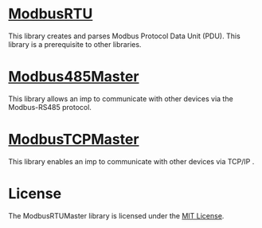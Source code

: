 
# [ModbusRTU](./ModbusRTU/)

This library creates and parses Modbus Protocol Data Unit (PDU). This library is a prerequisite to other libraries.


# [Modbus485Master](./Modbus485Master/)

This library allows an imp to communicate with other devices via the Modbus-RS485 protocol.

# [ModbusTCPMaster](./ModbusTCPMaster/)

This library enables an imp to communicate with other devices via TCP/IP .


# License

The ModbusRTUMaster library is licensed under the [MIT License](https://github.com/electricimp/thethingsapi/tree/master/LICENSE).
